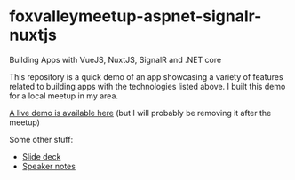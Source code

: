 # foxvalleymeetup-aspnet-signalr-nuxtjs

Building Apps with VueJS, NuxtJS, SignalR and .NET core

This repository is a quick demo of an app showcasing a variety of features related
to building apps with the technologies listed above. I built this demo for a local
meetup in my area.

[A live demo is available here](https://goodreads.mattjcowan.com/) (but I will probably be removing it after the meetup)

Some other stuff:

- [Slide deck](https://slides.com/mattjcowan/foxvalleymeetup-aspnet-signalr-nuxt)
- [Speaker notes](NOTES.md)
